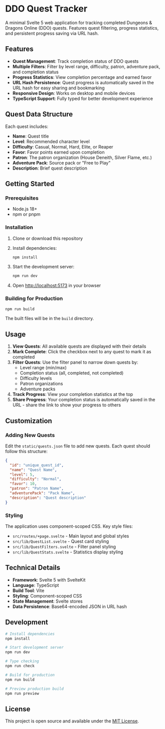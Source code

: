 # DDO Quest Tracker

A minimal Svelte 5 web application for tracking completed Dungeons & Dragons Online (DDO) quests. Features quest filtering, progress statistics, and persistent progress saving via URL hash.

## Features

- **Quest Management**: Track completion status of DDO quests
- **Multiple Filters**: Filter by level range, difficulty, patron, adventure pack, and completion status
- **Progress Statistics**: View completion percentage and earned favor
- **URL Hash Persistence**: Quest progress is automatically saved in the URL hash for easy sharing and bookmarking
- **Responsive Design**: Works on desktop and mobile devices
- **TypeScript Support**: Fully typed for better development experience

## Quest Data Structure

Each quest includes:
- **Name**: Quest title
- **Level**: Recommended character level
- **Difficulty**: Casual, Normal, Hard, Elite, or Reaper
- **Favor**: Favor points earned upon completion
- **Patron**: The patron organization (House Deneith, Silver Flame, etc.)
- **Adventure Pack**: Source pack or "Free to Play"
- **Description**: Brief quest description

## Getting Started

### Prerequisites

- Node.js 18+ 
- npm or pnpm

### Installation

1. Clone or download this repository
2. Install dependencies:
   ```bash
   npm install
   ```

3. Start the development server:
   ```bash
   npm run dev
   ```

4. Open [http://localhost:5173](http://localhost:5173) in your browser

### Building for Production

```bash
npm run build
```

The built files will be in the `build` directory.

## Usage

1. **View Quests**: All available quests are displayed with their details
2. **Mark Complete**: Click the checkbox next to any quest to mark it as completed
3. **Filter Quests**: Use the filter panel to narrow down quests by:
   - Level range (min/max)
   - Completion status (all, completed, not completed)
   - Difficulty levels
   - Patron organizations
   - Adventure packs
4. **Track Progress**: View your completion statistics at the top
5. **Share Progress**: Your completion status is automatically saved in the URL - share the link to show your progress to others

## Customization

### Adding New Quests

Edit the `static/quests.json` file to add new quests. Each quest should follow this structure:

```json
{
  "id": "unique_quest_id",
  "name": "Quest Name",
  "level": 5,
  "difficulty": "Normal",
  "favor": 10,
  "patron": "Patron Name",
  "adventurePack": "Pack Name",
  "description": "Quest description"
}
```

### Styling

The application uses component-scoped CSS. Key style files:
- `src/routes/+page.svelte` - Main layout and global styles
- `src/lib/QuestList.svelte` - Quest card styling
- `src/lib/QuestFilters.svelte` - Filter panel styling
- `src/lib/QuestStats.svelte` - Statistics display styling

## Technical Details

- **Framework**: Svelte 5 with SvelteKit
- **Language**: TypeScript
- **Build Tool**: Vite
- **Styling**: Component-scoped CSS
- **State Management**: Svelte stores
- **Data Persistence**: Base64-encoded JSON in URL hash

## Development

```bash
# Install dependencies
npm install

# Start development server
npm run dev

# Type checking
npm run check

# Build for production  
npm run build

# Preview production build
npm run preview
```

## License

This project is open source and available under the [MIT License](LICENSE).

